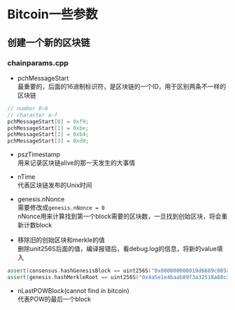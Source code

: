 # Bitcoin一些参数  
## 创建一个新的区块链  
### chainparams.cpp  
- pchMessageStart  
最重要的，后面的16进制标识符，是区块链的一个ID，用于区别两条不一样的区块链  
```c++
// number 0~6 
// character a~f
pchMessageStart[0] = 0xf9;
pchMessageStart[1] = 0xbe;
pchMessageStart[2] = 0xb4;
pchMessageStart[3] = 0xd9;
```

- pszTimestamp  
用来记录区块链alive的那一天发生的大事情  

- nTime  
代表区块链发布的Unix时间  

- genesis.nNonce  
需要修改成`genesis.nNonce = 0`  
nNonce用来计算找到第一个block需要的区块数，一旦找到创始区块，将会重新计数block  

- 移除旧的创始区块和merkle的值    
删除unit256S后面的值，编译报错后，看debug.log的信息，将新的value填入  
```c++
assert(consensus.hashGenesisBlock == uint256S("0x000000000019d6689c085ae165831e934ff763ae46a2a6c172b3f1b60a8ce26f"));
assert(genesis.hashMerkleRoot == uint256S("0x4a5e1e4baab89f3a32518a88c31bc87f618f76673e2cc77ab2127b7afdeda33b"));
```

- nLastPOWBlock(cannot find in bitcoin)  
代表POW的最后一个block   
 
